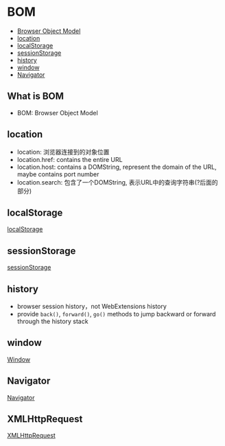 # BOM

* [Browser Object Model](#browser-object-model)
* [location](#location)
* [localStorage](#localstorage)
* [sessionStorage](#sessionstorage)
* [history](#history)
* [window](#window)
* [Navigator](#navigator)

## What is BOM

- BOM: Browser Object Model

## location

- location: 浏览器连接到的对象位置
- location.href: contains the entire URL
- location.host: contains a DOMString, represent the domain of the URL, maybe contains port number
- location.search: 包含了一个DOMString, 表示URL中的查询字符串(?后面的部分)

## localStorage

[localStorage](javascript-bom-localstorage.md)

## sessionStorage

[sessionStorage](javascript-bom-sessionstorage.md)

## history

- browser session history，not WebExtensions history
- provide `back()`, `forward()`, `go()` methods to jump backward or forward through the history stack

## window

[Window](javascript-bom-window.md)

## Navigator

[Navigator](javascript-bom-navigator.md)

## XMLHttpRequest

[XMLHttpRequest](javascript-bom-xmlhttprequest.md)